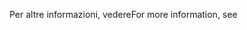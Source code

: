 <span data-ttu-id="1d215-101">Per altre informazioni, vedere</span><span class="sxs-lookup"><span data-stu-id="1d215-101">For more information, see</span></span>